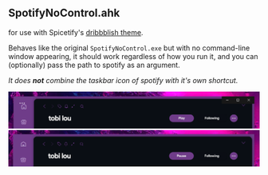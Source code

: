 ## SpotifyNoControl.ahk
for use with Spicetify's [dribbblish theme](https://github.com/morpheusthewhite/spicetify-themes/tree/master/Dribbblish).

Behaves like the original `SpotifyNoControl.exe` but with no command-line window appearing, it should work regardless of how you run it, and you can (optionally) pass the path to spotify as an argument.

*It does **not** combine the taskbar icon of spotify with it's own shortcut.*

![Without](./screenshots/without.png)
![With](./screenshots/with.png)
